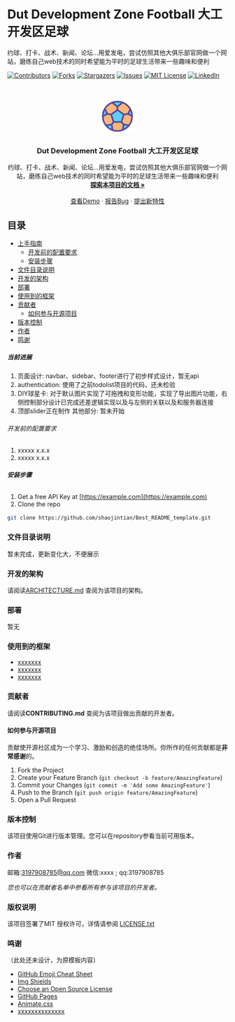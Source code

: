 

# Dut Development Zone Football 大工开发区足球

约球、打卡、战术、新闻、论坛...用爱发电，尝试仿照其他大俱乐部官网做一个网站，磨练自己web技术的同时希望能为平时的足球生活带来一些趣味和便利

<!-- PROJECT SHIELDS -->

[![Contributors][contributors-shield]][contributors-url]
[![Forks][forks-shield]][forks-url]
[![Stargazers][stars-shield]][stars-url]
[![Issues][issues-shield]][issues-url]
[![MIT License][license-shield]][license-url]
[![LinkedIn][linkedin-shield]][linkedin-url]

<!-- PROJECT LOGO -->
<br />

<p align="center">
  <a href="https://github.com/ProselyteCoding/Dut-Development-Zone-Football/">
    <img src="readmeAssets/images/logo.png" alt="Logo" width="80" height="80">
  </a>

  <h3 align="center">Dut Development Zone Football 大工开发区足球</h3>
  <p align="center">
    约球、打卡、战术、新闻、论坛...用爱发电，尝试仿照其他大俱乐部官网做一个网站，磨练自己web技术的同时希望能为平时的足球生活带来一些趣味和便利
    <br />
    <a href="https://github.com/ProselyteCoding/Dut-Development-Zone-Football"><strong>探索本项目的文档 »</strong></a>
    <br />
    <br />
    <a href="https://github.com/ProselyteCoding/Dut-Development-Zone-Football">查看Demo</a>
    ·
    <a href="https://github.com/ProselyteCoding/Dut-Development-Zone-Football/issues">报告Bug</a>
    ·
    <a href="https://github.com/ProselyteCoding/Dut-Development-Zone-Football/issues">提出新特性</a>
  </p>

</p>

 
## 目录

- [上手指南](#上手指南)
  - [开发前的配置要求](#开发前的配置要求)
  - [安装步骤](#安装步骤)
- [文件目录说明](#文件目录说明)
- [开发的架构](#开发的架构)
- [部署](#部署)
- [使用到的框架](#使用到的框架)
- [贡献者](#贡献者)
  - [如何参与开源项目](#如何参与开源项目)
- [版本控制](#版本控制)
- [作者](#作者)
- [鸣谢](#鸣谢)

##### 当前进展
1. 页面设计: navbar、sidebar、footer进行了初步样式设计，暂无api
2. authentication: 使用了之前todolist项目的代码，还未检验
3. DIY球星卡: 对于默认图片实现了可拖拽和变形功能，实现了导出图片功能，右侧控制部分设计已完成还差逻辑实现以及与左侧的关联以及和服务器连接
4. 顶部slider正在制作
其他部分: 暂未开始

###### 开发前的配置要求

1. xxxxx x.x.x
2. xxxxx x.x.x

###### **安装步骤**

1. Get a free API Key at [https://example.com](https://example.com)
2. Clone the repo

```sh
git clone https://github.com/shaojintian/Best_README_template.git
```

### 文件目录说明

暂未完成，更新变化大，不便展示

### 开发的架构 

请阅读[ARCHITECTURE.md](https://github.com/ProselyteCoding/Dut-Development-Zone-Football/blob/master/ARCHITECTURE.md) 查阅为该项目的架构。

### 部署

暂无

### 使用到的框架

- [xxxxxxx](https://getbootstrap.com)
- [xxxxxxx](https://jquery.com)
- [xxxxxxx](https://laravel.com)

### 贡献者

请阅读**CONTRIBUTING.md** 查阅为该项目做出贡献的开发者。

#### 如何参与开源项目

贡献使开源社区成为一个学习、激励和创造的绝佳场所。你所作的任何贡献都是**非常感谢**的。


1. Fork the Project
2. Create your Feature Branch (`git checkout -b feature/AmazingFeature`)
3. Commit your Changes (`git commit -m 'Add some AmazingFeature'`)
4. Push to the Branch (`git push origin feature/AmazingFeature`)
5. Open a Pull Request



### 版本控制

该项目使用Git进行版本管理。您可以在repository参看当前可用版本。

### 作者

邮箱:3197908785@qq.com
微信:xxxx ; qq:3197908785   

 *您也可以在贡献者名单中参看所有参与该项目的开发者。*

### 版权说明

该项目签署了MIT 授权许可，详情请参阅 [LICENSE.txt](https://github.com/ProselyteCoding/Dut-Development-Zone-Football/blob/master/LICENSE.txt)

### 鸣谢

（此处还未设计，为原模板内容）
- [GitHub Emoji Cheat Sheet](https://www.webpagefx.com/tools/emoji-cheat-sheet)
- [Img Shields](https://shields.io)
- [Choose an Open Source License](https://choosealicense.com)
- [GitHub Pages](https://pages.github.com)
- [Animate.css](https://daneden.github.io/animate.css)
- [xxxxxxxxxxxxxx](https://connoratherton.com/loaders)

<!-- links -->
[your-project-path]:ProselyteCoding/Dut-Development-Zone-Football
[contributors-shield]: https://img.shields.io/github/contributors/ProselyteCoding/Dut-Development-Zone-Football.svg?style=flat-square
[contributors-url]: https://github.com/ProselyteCoding/Dut-Development-Zone-Football/graphs/contributors
[forks-shield]: https://img.shields.io/github/forks/ProselyteCoding/Dut-Development-Zone-Football.svg?style=flat-square
[forks-url]: https://github.com/ProselyteCoding/Dut-Development-Zone-Football/network/members
[stars-shield]: https://img.shields.io/github/stars/ProselyteCoding/Dut-Development-Zone-Football.svg?style=flat-square
[stars-url]: https://github.com/ProselyteCoding/Dut-Development-Zone-Football/stargazers
[issues-shield]: https://img.shields.io/github/issues/ProselyteCoding/Dut-Development-Zone-Football.svg?style=flat-square
[issues-url]: https://img.shields.io/github/issues/ProselyteCoding/Dut-Development-Zone-Football.svg
[license-shield]: https://img.shields.io/github/license/ProselyteCoding/Dut-Development-Zone-Football.svg?style=flat-square
[license-url]: https://github.com/ProselyteCoding/Dut-Development-Zone-Football/blob/master/LICENSE.txt
[linkedin-shield]: https://img.shields.io/badge/-LinkedIn-black.svg?style=flat-square&logo=linkedin&colorB=555
[linkedin-url]: https://linkedin.com/in/ProselyteCoding
